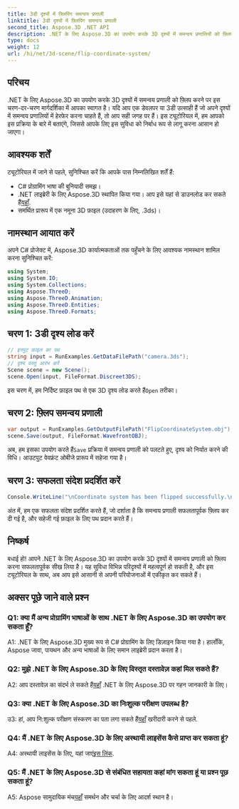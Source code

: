 ```yaml
---
title: 3डी दृश्यों में फ़्लिपिंग समन्वय प्रणाली
linktitle: 3डी दृश्यों में फ़्लिपिंग समन्वय प्रणाली
second_title: Aspose.3D .NET API
description: .NET के लिए Aspose.3D का उपयोग करके 3D दृश्यों में समन्वय प्रणालियों को फ़्लिप करने की कला में महारत हासिल करें। निर्बाध कार्यान्वयन के लिए हमारी चरण-दर-चरण मार्गदर्शिका का पालन करें।
type: docs
weight: 12
url: /hi/net/3d-scene/flip-coordinate-system/
---
```

## परिचय

.NET के लिए Aspose.3D का उपयोग करके 3D दृश्यों में समन्वय प्रणाली को फ़्लिप करने पर इस चरण-दर-चरण मार्गदर्शिका में आपका स्वागत है। यदि आप एक डेवलपर या 3डी उत्साही हैं जो अपने दृश्यों में समन्वय प्रणालियों में हेरफेर करना चाहते हैं, तो आप सही जगह पर हैं। इस ट्यूटोरियल में, हम आपको इस प्रक्रिया के बारे में बताएंगे, जिससे आपके लिए इस सुविधा को निर्बाध रूप से लागू करना आसान हो जाएगा।

## आवश्यक शर्तें

ट्यूटोरियल में जाने से पहले, सुनिश्चित करें कि आपके पास निम्नलिखित शर्तें हैं:

- C# प्रोग्रामिंग भाषा की बुनियादी समझ।
- .NET लाइब्रेरी के लिए Aspose.3D स्थापित किया गया। आप इसे यहां से डाउनलोड कर सकते हैं[यहाँ](https://releases.aspose.com/3d/net/).
- समर्थित प्रारूप में एक नमूना 3D फ़ाइल (उदाहरण के लिए, .3ds)।

## नामस्थान आयात करें

अपने C# प्रोजेक्ट में, Aspose.3D कार्यात्मकताओं तक पहुँचने के लिए आवश्यक नामस्थान शामिल करना सुनिश्चित करें:

```csharp
using System;
using System.IO;
using System.Collections;
using Aspose.ThreeD;
using Aspose.ThreeD.Animation;
using Aspose.ThreeD.Entities;
using Aspose.ThreeD.Formats;
```

## चरण 1: 3डी दृश्य लोड करें

```csharp
// इनपुट फ़ाइल का पथ
string input = RunExamples.GetDataFilePath("camera.3ds");            
// दृश्य वस्तु आरंभ करें
Scene scene = new Scene();
scene.Open(input, FileFormat.Discreet3DS);
```

 इस चरण में, हम निर्दिष्ट फ़ाइल पथ से एक 3D दृश्य लोड करते हैं`Open` तरीका।

## चरण 2: फ़्लिप समन्वय प्रणाली

```csharp
var output = RunExamples.GetOutputFilePath("FlipCoordinateSystem.obj");
scene.Save(output, FileFormat.WavefrontOBJ);
```

 अब, हम इसका उपयोग करते हैं`Save` प्रक्रिया में समन्वय प्रणाली को पलटते हुए, दृश्य को निर्यात करने की विधि। आउटपुट वेवफ्रंट ओबीजे प्रारूप में सहेजा गया है।

## चरण 3: सफलता संदेश प्रदर्शित करें

```csharp
Console.WriteLine("\nCoordinate system has been flipped successfully.\nFile saved at " + output);
```

अंत में, हम एक सफलता संदेश प्रदर्शित करते हैं, जो दर्शाता है कि समन्वय प्रणाली सफलतापूर्वक फ़्लिप कर दी गई है, और सहेजी गई फ़ाइल के लिए पथ प्रदान करते हैं।

## निष्कर्ष

बधाई हो! आपने .NET के लिए Aspose.3D का उपयोग करके 3D दृश्यों में समन्वय प्रणाली को फ़्लिप करना सफलतापूर्वक सीख लिया है। यह सुविधा विभिन्न परिदृश्यों में महत्वपूर्ण हो सकती है, और इस ट्यूटोरियल के साथ, अब आप इसे आसानी से अपनी परियोजनाओं में एकीकृत कर सकते हैं।

## अक्सर पूछे जाने वाले प्रश्न

### Q1: क्या मैं अन्य प्रोग्रामिंग भाषाओं के साथ .NET के लिए Aspose.3D का उपयोग कर सकता हूँ?

A1: .NET के लिए Aspose.3D मुख्य रूप से C# प्रोग्रामिंग के लिए डिज़ाइन किया गया है। हालाँकि, Aspose जावा, पायथन और अन्य भाषाओं के लिए समान लाइब्रेरी प्रदान करता है।

### Q2: मुझे .NET के लिए Aspose.3D के लिए विस्तृत दस्तावेज़ कहां मिल सकते हैं?

 A2: आप दस्तावेज़ का संदर्भ ले सकते हैं[यहाँ](https://reference.aspose.com/3d/net/) .NET के लिए Aspose.3D पर गहन जानकारी के लिए।

### Q3: क्या .NET के लिए Aspose.3D का निःशुल्क परीक्षण उपलब्ध है?

 उ3: हां, आप नि:शुल्क परीक्षण संस्करण का पता लगा सकते हैं[यहाँ](https://releases.aspose.com/) खरीदारी करने से पहले.

### Q4: मैं .NET के लिए Aspose.3D के लिए अस्थायी लाइसेंस कैसे प्राप्त कर सकता हूं?

 A4: अस्थायी लाइसेंस के लिए, यहां जाएं[इस लिंक](https://purchase.aspose.com/temporary-license/).

### Q5: मैं .NET के लिए Aspose.3D से संबंधित सहायता कहां मांग सकता हूं या प्रश्न पूछ सकता हूं?

 A5: Aspose सामुदायिक मंच[यहाँ](https://forum.aspose.com/c/3d/18) समर्थन और चर्चा के लिए आदर्श स्थान है।
